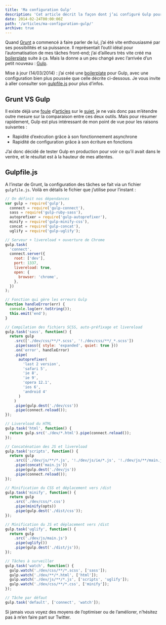 ```yaml
---
title: 'Ma configuration Gulp'
description: 'Cet article décrit la façon dont j’ai configuré Gulp pour optimiser au maximum mon workflow au quotidien. Il inclut compilation, compression et concaténation des fichiers.'
date: 2014-02-24T00:00:00Z
path: '/articles/ma-configuration-gulp/'
archive: true
---
```


Quand [Grunt](http://gruntjs.com/) a commencé à faire parler de lui, j’ai été vite enthousiasmé par ses possibilités et sa puissance. Il représentait l’outil idéal pour l’automatisation de mes tâches front-end; j’ai d’ailleurs très vite créé ma [boilerplate](/fox-bp) suite à ça. Mais la donne a un peu changé avec l’arrivée d’un petit nouveau : [Gulp](http://gulpjs.com/).

<p class="info">Mise à jour (14/03/2014) : j’ai créé une <a href="https://github.com/eskiiss/FOX-Boilerplate-2">boilerplate</a> pour Gulp, avec une configuration bien plus poussée que celle décrite ci-dessous. Je vous invite à aller consulter son <a href="https://github.com/eskiiss/FOX-Boilerplate-2/blob/master/gulpfile.js">gulpfile.js</a> pour plus d’infos.</p>

## Grunt VS Gulp

Il existe déjà une [foule](http://www.100percentjs.com/just-like-grunt-gulp-browserify-now/) d’[articles](http://jaysoo.ca/2014/01/27/gruntjs-vs-gulpjs/) sur le [sujet](http://www.insertafter.com/articles-gulp_vs_grunt.html), je ne vais donc pas m’étendre outre mesure sur la comparaison entre ces deux outils. Mais pour résumer rapidement, Gulp est plus intéressant de mon point de vue pour les raisons suivantes :

- Rapidité d’exécution grâce à son fonctionnement asynchrone
- Rapidité de configuration grâce à son écriture en fonctions

J’ai donc décidé de tester Gulp en production pour voir ce qu’il avait dans le ventre, et le résultat est à la hauteur de mes attentes.

## Gulpfile.js

A l’instar de Grunt, la configuration des tâches se fait via un fichier `gulpfile.js`. Voilà en détails le fichier que j’utilise pour l’instant :

```js
// On définit nos dépendances
var gulp = require('gulp'),
  connect = require('gulp-connect'),
  sass = require('gulp-ruby-sass'),
  autoprefixer = require('gulp-autoprefixer'),
  minify = require('gulp-minify-css'),
  concat = require('gulp-concat'),
  uglify = require('gulp-uglify');

// Serveur + livereload + ouverture de Chrome
gulp.task(
  'connect',
  connect.server({
    root: ['dev'],
    port: 1337,
    livereload: true,
    open: {
      browser: 'chrome',
    },
  })
);

// Fonction qui gère les erreurs Gulp
function handleError(err) {
  console.log(err.toString());
  this.emit('end');
}

// Compilation des fichiers SCSS, auto-préfixage et livereload
gulp.task('sass', function() {
  return gulp
    .src(['./dev/css/**/*.scss', '!./dev/css/**/_*.scss'])
    .pipe(sass({ style: 'expanded', quiet: true }))
    .on('error', handleError)
    .pipe(
      autoprefixer(
        'last 2 version',
        'safari 5',
        'ie 8',
        'ie 9',
        'opera 12.1',
        'ios 6',
        'android 4'
      )
    )
    .pipe(gulp.dest('./dev/css'))
    .pipe(connect.reload());
});

// Livereload du HTML
gulp.task('html', function() {
  return gulp.src('./dev/*.html').pipe(connect.reload());
});

// Concaténation des JS et livereload
gulp.task('scripts', function() {
  return gulp
    .src(['./dev/js/**/*.js', '!./dev/js/ie/*.js', '!./dev/js/**/main.js'])
    .pipe(concat('main.js'))
    .pipe(gulp.dest('./dev/js'))
    .pipe(connect.reload());
});

// Minification du CSS et déplacement vers /dist
gulp.task('minify', function() {
  return gulp
    .src('./dev/css/*.css')
    .pipe(minify(opts))
    .pipe(gulp.dest('./dist/css'));
});

// Minification du JS et déplacement vers /dist
gulp.task('uglify', function() {
  return gulp
    .src('./dev/js/main.js')
    .pipe(uglify())
    .pipe(gulp.dest('./dist/js'));
});

// Tâches à surveiller
gulp.task('watch', function() {
  gulp.watch('./dev/css/**/*.scss', ['sass']);
  gulp.watch('./dev/**/*.html', ['html']);
  gulp.watch('./dev/js/**/*.js', ['scripts', 'uglify']);
  gulp.watch('./dev/css/**/*.css', ['minify']);
});

// Tâche par défaut
gulp.task('default', ['connect', 'watch']);
```

Si jamais vous voyez des moyens de l’optimiser ou de l’améliorer, n’hésitez pas à m’en faire part sur Twitter.

